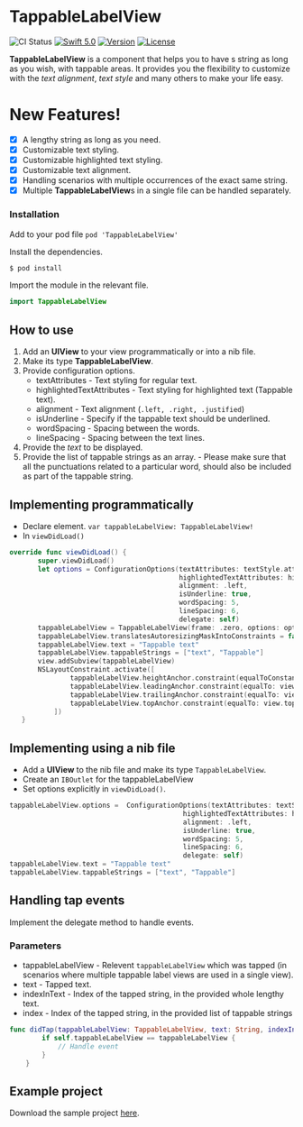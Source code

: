 # TappableLabelView
![CI Status](https://img.shields.io/badge/build-passing-brightgreen)
[![Swift 5.0](https://img.shields.io/badge/Swift-5.0-orange.svg?style=flat)](https://swift.org/)
[![Version](https://img.shields.io/badge/version-1.0.0-blue)](http://cocoapods.org/pods/TappableLabelView)
[![License](https://img.shields.io/badge/license-MIT-red)](http://cocoapods.org/pods/TappableLabelView)

**TappableLabelView** is a component that helps you to have s string as long as you wish, with tappable areas. It provides you the flexibility to customize with the *text alignment*, *text style* and many others to make your life easy.

# New Features!

- [x] A lengthy string as long as you need.
- [x] Customizable text styling.
- [x] Customizable highlighted text styling.
- [x] Customizable text alignment.
- [x] Handling scenarios with multiple occurrences of the exact same string.
- [x] Multiple **TappableLabelView**s in a single file can be handled separately.

### Installation

Add to your pod file
`pod 'TappableLabelView'`

Install the dependencies.

```sh
$ pod install
```

Import the module in the relevant file.
```swift
import TappableLabelView
```

## How to use

 1. Add an **UIView** to your view programmatically or into a nib file.
 2. Make its type **TappableLabelView**.
 3. Provide configuration options.
	 - textAttributes - Text styling for regular text.
	 - highlightedTextAttributes - Text styling for highlighted text (Tappable text).
	 - alignment - Text alignment (`.left, .right, .justified`)
	 -  isUnderline - Specify if the tappable text should be underlined.
	 - wordSpacing - Spacing between the words.
	 - lineSpacing - Spacing between the text lines.
 4. Provide the *text* to be displayed.
 5. Provide the list of tappable strings as an array. - Please make sure that all the punctuations related to a particular word, should also be included as part of the tappable string.
 
## Implementing programmatically

 - Declare element.
	`var tappableLabelView: TappableLabelView!`
 - In `viewDidLoad()`
 ```swift
 override func viewDidLoad() {
        super.viewDidLoad()
        let options = ConfigurationOptions(textAttributes: textStyle.attributes,
                                           highlightedTextAttributes: highlightedTextStyle.attributes,
                                           alignment: .left,
                                           isUnderline: true,
                                           wordSpacing: 5,
                                           lineSpacing: 6,
                                           delegate: self)
        tappableLabelView = TappableLabelView(frame: .zero, options: options)
        tappableLabelView.translatesAutoresizingMaskIntoConstraints = false
        tappableLabelView.text = "Tappable text"
        tappableLabelView.tappableStrings = ["text", "Tappable"]
        view.addSubview(tappableLabelView)
        NSLayoutConstraint.activate([
                tappableLabelView.heightAnchor.constraint(equalToConstant: 200),
                tappableLabelView.leadingAnchor.constraint(equalTo: view.leadingAnchor),
                tappableLabelView.trailingAnchor.constraint(equalTo: view.trailingAnchor),
                tappableLabelView.topAnchor.constraint(equalTo: view.topAnchor)
            ])
    }
 ```
 
 ## Implementing using a nib file
 - Add a **UIView** to the nib file and make its type `TappableLabelView`.
 - Create an `IBOutlet` for the tappableLabelView
 - Set options explicitly in `viewDidLoad()`.
```swift        
tappableLabelView.options =  ConfigurationOptions(textAttributes: textStyle.attributes,
                                           highlightedTextAttributes: highlightedTextStyle.attributes,
                                           alignment: .left,
                                           isUnderline: true,
                                           wordSpacing: 5,
                                           lineSpacing: 6,
                                           delegate: self)
tappableLabelView.text = "Tappable text"
tappableLabelView.tappableStrings = ["text", "Tappable"]
```


## Handling tap events
Implement the delegate method to handle events.
### Parameters
- tappableLabelView - Relevent `tappableLabelView` which was tapped (in scenarios where multiple tappable label views are used in a single view).
- text - Tapped text.
- indexInText - Index of the tapped string, in the provided whole lengthy text.
- index - Index of the tapped string, in the provided list of tappable strings
```swift
func didTap(tappableLabelView: TappableLabelView, text: String, indexInText: Int, index: Int) {
        if self.tappableLabelView == tappableLabelView {
            // Handle event
        }
    }
```

## Example project
Download the sample project [here](https://github.com/malinkas86/TappableLabelViewExample).

